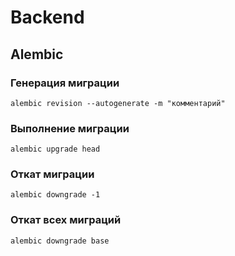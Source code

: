 # Backend

## Alembic

### Генерация миграции
```shell
alembic revision --autogenerate -m "комментарий"
```

### Выполнение миграции
```shell
alembic upgrade head
```

### Откат миграции
```shell
alembic downgrade -1
```

### Откат всех миграций
```shell
alembic downgrade base
```